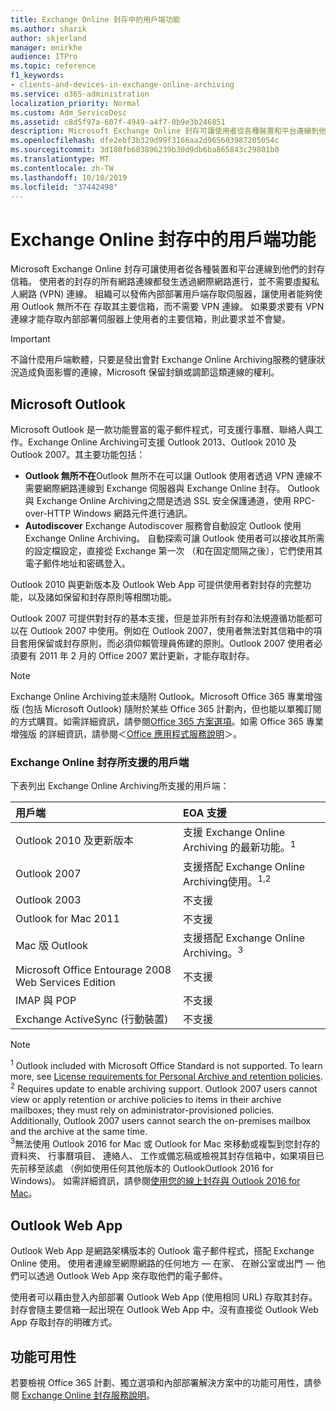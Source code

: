 ```yaml
---
title: Exchange Online 封存中的用戶端功能
ms.author: sharik
author: skjerland
manager: mnirkhe
audience: ITPro
ms.topic: reference
f1_keywords:
- clients-and-devices-in-exchange-online-archiving
ms.service: o365-administration
localization_priority: Normal
ms.custom: Adm_ServiceDesc
ms.assetid: c8d5f97a-607f-4949-a4f7-0b9e3b246851
description: Microsoft Exchange Online 封存可讓使用者從各種裝置和平台連線到他們的封存信箱。 使用者的封存的所有網路連線都發生透過網際網路進行，並不需要虛擬私人網路 (VPN) 連線。 組織可以發佈內部部署用戶端存取伺服器，讓使用者能夠使用 Outlook 無所不在 存取其主要信箱，而不需要 VPN 連線。 如果要求要有 VPN 連線才能存取內部部署伺服器上使用者的主要信箱，則此要求並不會變。
ms.openlocfilehash: dfe2ebf3b329d99f3166aa2d965603987205054c
ms.sourcegitcommit: 3d180fb603896239b30d9db6ba865843c29801b0
ms.translationtype: MT
ms.contentlocale: zh-TW
ms.lasthandoff: 10/10/2019
ms.locfileid: "37442498"
---
```

# <a name="client-features-in-exchange-online-archiving"></a>Exchange Online 封存中的用戶端功能

Microsoft Exchange Online 封存可讓使用者從各種裝置和平台連線到他們的封存信箱。 使用者的封存的所有網路連線都發生透過網際網路進行，並不需要虛擬私人網路 (VPN) 連線。 組織可以發佈內部部署用戶端存取伺服器，讓使用者能夠使用 Outlook 無所不在 存取其主要信箱，而不需要 VPN 連線。 如果要求要有 VPN 連線才能存取內部部署伺服器上使用者的主要信箱，則此要求並不會變。
  
> [!IMPORTANT]
> 不論什麼用戶端軟體，只要是發出會對 Exchange Online Archiving服務的健康狀況造成負面影響的連線，Microsoft 保留封鎖或調節這類連線的權利。
  
## <a name="microsoft-outlook"></a>Microsoft Outlook

Microsoft Outlook 是一款功能豐富的電子郵件程式，可支援行事曆、聯絡人與工作。Exchange Online Archiving可支援 Outlook 2013、Outlook 2010 及 Outlook 2007。其主要功能包括：
  
- **Outlook 無所不在**Outlook 無所不在可以讓 Outlook 使用者透過 VPN 連線不需要網際網路連線到 Exchange 伺服器與 Exchange Online 封存。 Outlook 與 Exchange Online Archiving之間是透過 SSL 安全保護通道，使用 RPC-over-HTTP Windows 網路元件進行通訊。    
- **Autodiscover** Exchange Autodiscover 服務會自動設定 Outlook 使用Exchange Online Archiving。 自動探索可讓 Outlook 使用者可以接收其所需的設定檔設定，直接從 Exchange 第一次 （和在固定間隔之後），它們使用其電子郵件地址和密碼登入。 

Outlook 2010 與更新版本及 Outlook Web App 可提供使用者對封存的完整功能，以及諸如保留和封存原則等相關功能。
  
Outlook 2007 可提供對封存的基本支援，但是並非所有封存和法規遵循功能都可以在 Outlook 2007 中使用。例如在 Outlook 2007，使用者無法對其信箱中的項目套用保留或封存原則，而必須仰賴管理員佈建的原則。Outlook 2007 使用者必須要有 2011 年 2 月的 Office 2007 累計更新，才能存取封存。
  
> [!NOTE]
> Exchange Online Archiving並未隨附 Outlook。Microsoft Office 365 專業增強版 (包括 Microsoft Outlook) 隨附於某些 Office 365 計劃內，但也能以單獨訂閱的方式購買。如需詳細資訊，請參閱[Office 365 方案選項](../office-365-platform-service-description/office-365-plan-options.md)。如需 Office 365 專業增強版 的詳細資訊，請參閱＜[Office 應用程式服務說明](../office-applications-service-description/office-applications-service-description.md)＞。 
  
### <a name="clients-supported-by-exchange-online-archiving"></a>Exchange Online 封存所支援的用戶端

下表列出 Exchange Online Archiving所支援的用戶端：
  
|**用戶端**|**EOA 支援**|
|:-----|:-----|
|Outlook 2010 及更新版本  <br/> |支援 Exchange Online Archiving 的最新功能。<sup>1</sup> <br/> |
|Outlook 2007  <br/> |支援搭配 Exchange Online Archiving使用。<sup>1,2</sup> <br/> |
|Outlook 2003  <br/> |不支援  <br/> |
|Outlook for Mac 2011  <br/> |不支援  <br/> |
|Mac 版 Outlook  <br/> |支援搭配 Exchange Online Archiving。<sup>3</sup> <br/> |
|Microsoft Office Entourage 2008 Web Services Edition  <br/> |不支援  <br/> |
|IMAP 與 POP  <br/> |不支援  <br/> |
|Exchange ActiveSync (行動裝置)  <br/> |不支援  <br/> |
   
> [!NOTE]
> <sup>1</sup> Outlook included with Microsoft Office Standard is not supported. To learn more, see [License requirements for Personal Archive and retention policies](https://support.office.com/article/Outlook-license-requirements-for-Exchange-features-46B6B7C5-C3CA-43E5-8424-1E2807917C99). <br/> 
<sup>2</sup> Requires update to enable archiving support. Outlook 2007 users cannot view or apply retention or archive policies to items in their archive mailboxes; they must rely on administrator-provisioned policies. Additionally, Outlook 2007 users cannot search the on-premises mailbox and the archive at the same time. <br/> 
<sup>3</sup>無法使用 Outlook 2016 for Mac 或 Outlook for Mac 來移動或複製到您封存的資料夾、 行事曆項目、 連絡人、 工作或備忘稿或檢視其封存信箱中，如果項目已先前移至該處 （例如使用任何其他版本的 OutlookOutlook 2016 for Windows)。 如需詳細資訊，請參閱[使用您的線上封存與 Outlook 2016 for Mac](https://support.office.com/article/Use-your-online-archive-with-Outlook-2016-for-Mac-45b8439c-2982-4b6b-9097-eed71dbfe238)。 

## <a name="outlook-web-app"></a>Outlook Web App

Outlook Web App 是網路架構版本的 Outlook 電子郵件程式，搭配 Exchange Online 使用。 使用者連線至網際網路的任何地方 — 在家、 在辦公室或出門 — 他們可以透過 Outlook Web App 來存取他們的電子郵件。
  
使用者可以藉由登入內部部署 Outlook Web App (使用相同 URL) 存取其封存。封存會隨主要信箱一起出現在 Outlook Web App 中。沒有直接從 Outlook Web App 存取封存的明確方式。
  
## <a name="feature-availability"></a>功能可用性

若要檢視 Office 365 計劃、獨立選項和內部部署解決方案中的功能可用性，請參閱 [Exchange Online 封存服務說明](exchange-online-archiving-service-description.md)。
